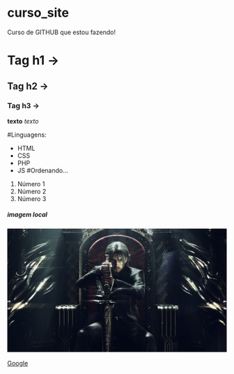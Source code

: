 # curso_site
Curso de GITHUB que estou fazendo!

# Tag h1 -> #
## Tag h2 -> ##
### Tag h3 -> ###

**texto**
*texto*

#Linguagens:
* HTML
* CSS
* PHP
* JS
#Ordenando...
1. Número 1
2. Número 2
3. Número 3


##### imagem local
![FF XV](img/ff.jpg)

[Google](https://www.google.com)
